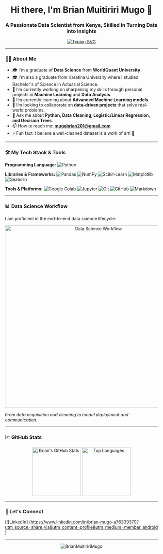 <h1 align="center">Hi there, I'm Brian Muitiriri Mugo 👋</h1>
<h3 align="center">A Passionate Data Scientist from Kenya, Skilled in Turning Data into Insights</h3>

<p align="center">
  <a href="https://git.io/typing-svg"><img src="https://readme-typing-svg.demolab.com?font=Fira+Code&pause=1000&color=22F90F&center=true&vCenter=true&width=435&lines=Data+Scientist;Python+Developer;Machine+Learning+Enthusiast;Problem+Solver" alt="Typing SVG" /></a>
</p>

---

### 🧑‍💻 About Me

- 🎓 I'm a graduate of **Data Science** from **WorldQuant University**.
- 🎓 I'm also a graduate from Karatina University where I studied Bachelor's of Science in Actuarial Science.
- 🔭 I’m currently working on sharpening my skills through personal projects in **Machine Learning** and **Data Analysis**.
- 🌱 I’m currently learning about **Advanced Machine Learning models**.
- 👯 I’m looking to collaborate on **data-driven projects** that solve real-world problems.
- 💬 Ask me about **Python, Data Cleaning, Logistic/Linear Regression, and Decision Trees**.
- 📫 How to reach me: **mugobrian201@gmail.com**
- ⚡ Fun fact: I believe a well-cleaned dataset is a work of art! 🎨

---

### 🛠️ My Tech Stack & Tools

**Programming Language:**
![Python](https://img.shields.io/badge/Python-3776AB?style=for-the-badge&logo=python&logoColor=white)

**Libraries & Frameworks:**
![Pandas](https://img.shields.io/badge/Pandas-2C2D72?style=for-the-badge&logo=pandas&logoColor=white)
![NumPy](https://img.shields.io/badge/Numpy-777BB4?style=for-the-badge&logo=numpy&logoColor=white)
![Scikit-Learn](https://img.shields.io/badge/Scikit_Learn-FF9A00?style=for-the-badge&logo=scikit-learn&logoColor=white)
![Matplotlib](https://img.shields.io/badge/Matplotlib-%23ffffff.svg?style=for-the-badge&logo=Matplotlib&logoColor=black)
![Seaborn](https://img.shields.io/badge/Seaborn-3776AB?style=for-the-badge&logo=seaborn&logoColor=white)

**Tools & Platforms:**
![Google Colab](https://img.shields.io/badge/Google_Colab-F9AB00?style=for-the-badge&logo=google-colab&logoColor=white)
![Jupyter](https://img.shields.io/badge/Jupyter-F37626.svg?style=for-the-badge&logo=Jupyter&logoColor=white)
![Git](https://img.shields.io/badge/Git-F05032?style=for-the-badge&logo=git&logoColor=white)
![GitHub](https://img.shields.io/badge/GitHub-100000?style=for-the-badge&logo=github&logoColor=white)
![Markdown](https://img.shields.io/badge/Markdown-000000?style=for-the-badge&logo=markdown&logoColor=white)

---

### 📊 Data Science Workflow

I am proficient in the end-to-end data science lifecycle:

<p align="center">
  <img src="https://github.com/user-attachments/assets/6a8d1c1d-8b8f-4c78-8c37-2b3a2c8c2faa" alt="Data Science Workflow" width="600"/>
</p>

*From data acquisition and cleaning to model deployment and communication.*

---

### 📈 GitHub Stats

<p align="center">
  <img src="https://github-readme-stats.vercel.app/api?username=BrianMuitiririMugo&show_icons=true&theme=radical" alt="Brian's GitHub Stats" height="160"/>
  <img src="https://github-readme-stats.vercel.app/api/top-langs/?username=BrianMuitiririMugo&layout=compact&theme=radical" alt="Top Languages" height="160"/>
</p>

---

### 🔗 Let's Connect

[![LinkedIn] (https://www.linkedin.com/in/brian-mugo-a76339370?utm_source=share_via&utm_content=profile&utm_medium=member_android)

---

<p align="center"> 
  <img src="https://komarev.com/ghpvc/?username=BrianMuitiririMugo&label=Profile%20Views&color=0e75b6&style=flat" alt="BrianMuitiririMugo" /> 
</p>
